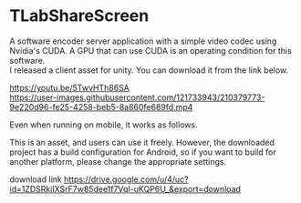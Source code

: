 # TLabShareScreen
A software encoder server application with a simple video codec using Nvidia's CUDA.
A GPU that can use CUDA is an operating condition for this software.  
I released a client asset for unity. You can download it from the link below.

https://youtu.be/5TwvHTh86SA  
https://user-images.githubusercontent.com/121733943/210379773-9e220d96-fe25-4258-beb5-8a860fe689fd.mp4


Even when running on mobile, it works as follows.  

This is an asset, and users can use it freely.
However, the downloaded project has a build configuration for Android,
so if you want to build for another platform, please change the appropriate settings.

download link
https://drive.google.com/u/4/uc?id=1ZDSRkiIXSrF7w85dee1f7VqI-uKQP6U_&export=download
